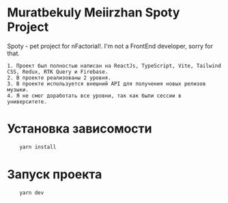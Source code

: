 # Muratbekuly Meiirzhan Spoty Project

Spoty - pet project for nFactorial!. I'm not a FrontEnd developer, sorry for that.

    1. Проект был полностью написан на ReactJs, TypeScript, Vite, Tailwind CSS, Redux, RTK Query и Firebase.
    2. В проекте реализованы 2 уровня.
    3. В проекте используется внешний API для получения новых релизов музыки.
    4. Я не смог доработать все уровни, так как были сессии в университете.

# Установка зависомости

```bash
    yarn install
```

# Запуск проекта

```bash
    yarn dev
```
